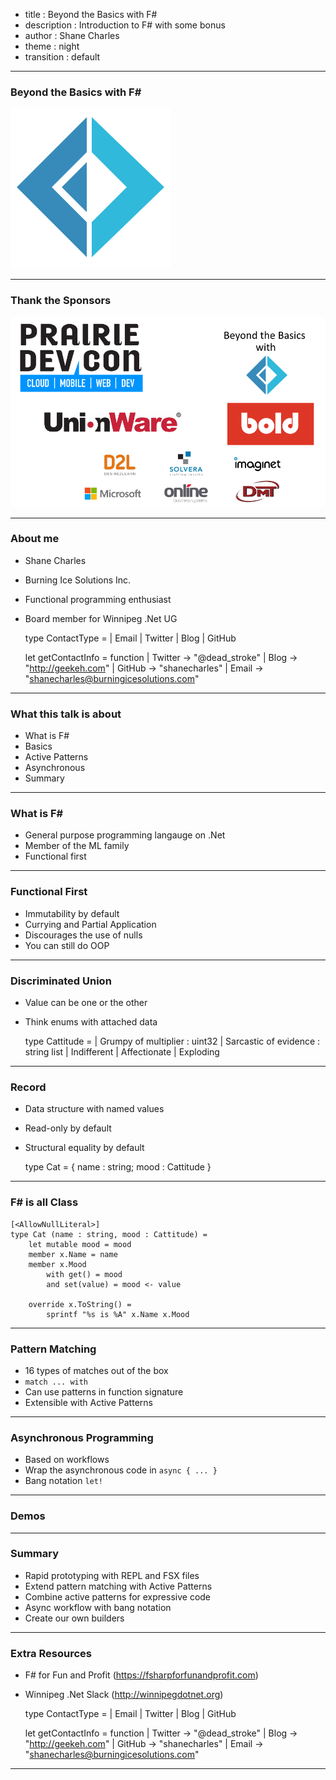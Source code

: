 - title : Beyond the Basics with F#
- description : Introduction to F# with some bonus
- author : Shane Charles
- theme : night
- transition : default

***

### Beyond the Basics with F#

![F#](images/fsharp256.png)

***

### Thank the Sponsors

![Sponsors](images/sponsors.png)

***

### About me

- Shane Charles
- Burning Ice Solutions Inc.
- Functional programming enthusiast
- Board member for Winnipeg .Net UG


    type ContactType = | Email | Twitter | Blog | GitHub

    let getContactInfo = function
      | Twitter -> "@dead_stroke"
      | Blog    -> "http://geekeh.com"
      | GitHub  -> "shanecharles"
      | Email   -> "shanecharles@burningicesolutions.com"

***

### What this talk is about

- What is F#
- Basics
- Active Patterns
- Asynchronous
- Summary

***

### What is F#

- General purpose programming langauge on .Net
- Member of the ML family
- Functional first
 
***

### Functional First

- Immutability by default
- Currying and Partial Application
- Discourages the use of nulls
- You can still do OOP

---

### Discriminated Union

- Value can be one or the other
- Think enums with attached data


    type Cattitude =
        | Grumpy of multiplier : uint32
        | Sarcastic of evidence : string list
        | Indifferent
        | Affectionate
        | Exploding

---

### Record 

- Data structure with named values
- Read-only by default
- Structural equality by default


    type Cat = { name : string; mood : Cattitude }

---

### F# is all Class


    [<AllowNullLiteral>]
    type Cat (name : string, mood : Cattitude) =
        let mutable mood = mood
        member x.Name = name
        member x.Mood 
            with get() = mood
            and set(value) = mood <- value

        override x.ToString() =
            sprintf "%s is %A" x.Name x.Mood

---


### Pattern Matching

- 16 types of matches out of the box
- `match ... with`
- Can use patterns in function signature
- Extensible with Active Patterns

***

### Asynchronous Programming

- Based on workflows
- Wrap the asynchronous code in `async { ... }`
- Bang notation `let!`

***

### Demos

*** 

### Summary

- Rapid prototyping with REPL and FSX files
- Extend pattern matching with Active Patterns
- Combine active patterns for expressive code
- Async workflow with bang notation
- Create our own builders


***

### Extra Resources

- F# for Fun and Profit (https://fsharpforfunandprofit.com)
- Winnipeg .Net Slack (http://winnipegdotnet.org)


    type ContactType = | Email | Twitter | Blog | GitHub

    let getContactInfo = function
      | Twitter -> "@dead_stroke"
      | Blog    -> "http://geekeh.com"
      | GitHub  -> "shanecharles"
      | Email   -> "shanecharles@burningicesolutions.com"

***
